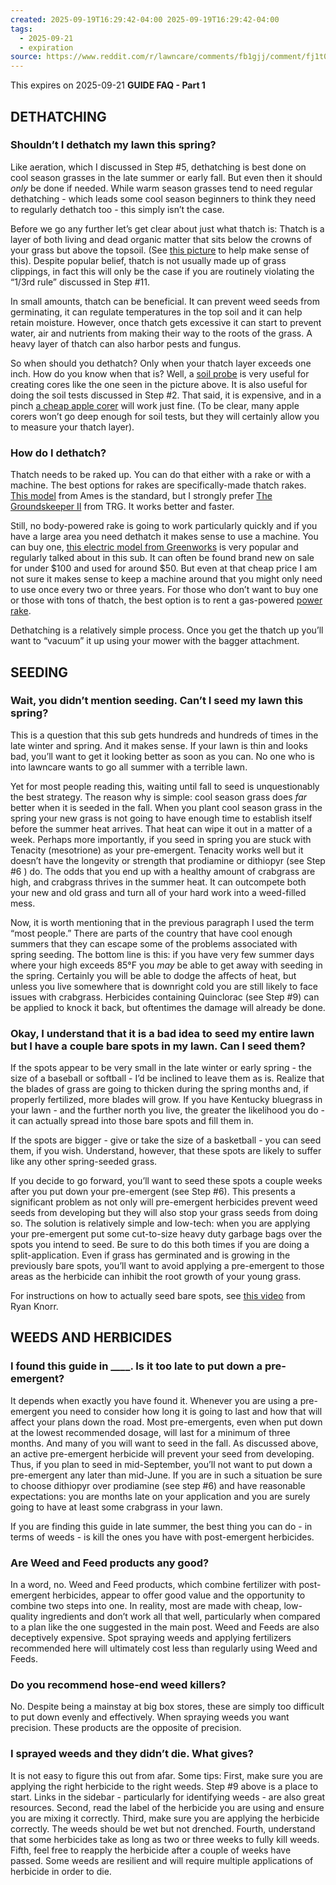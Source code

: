 ```yaml
---
created: 2025-09-19T16:29:42-04:00 2025-09-19T16:29:42-04:00
tags:
  - 2025-09-21
  - expiration
source: https://www.reddit.com/r/lawncare/comments/fb1gjj/comment/fj1t0cr/
---
```

This expires on 2025-09-21
**GUIDE FAQ - Part 1**
## DETHATCHING
### Shouldn’t I dethatch my lawn this spring?
Like aeration, which I discussed in Step #5, dethatching is best done on cool season grasses in the late summer or early fall. But even then it should *only* be done if needed. While warm season grasses tend to need regular dethatching - which leads some cool season beginners to think they need to regularly dethatch too - this simply isn’t the case.

Before we go any further let’s get clear about just what thatch is: Thatch is a layer of both living and dead organic matter that sits below the crowns of your grass but above the topsoil. (See [this picture](https://www.gardenmyths.com/wp-content/uploads/2014/04/Lawn-Thatch.jpg) to help make sense of this). Despite popular belief, thatch is not usually made up of grass clippings, in fact this will only be the case if you are routinely violating the “1/3rd rule” discussed in Step #11.

In small amounts, thatch can be beneficial. It can prevent weed seeds from germinating, it can regulate temperatures in the top soil and it can help retain moisture. However, once thatch gets excessive it can start to prevent water, air and nutrients from making their way to the roots of the grass. A heavy layer of thatch can also harbor pests and fungus.

So when should you dethatch? Only when your thatch layer exceeds one inch. How do you know when that is? Well, a [soil probe](https://smile.amazon.com/gp/product/B07Q2W3K4G/ref=ppx_yo_dt_b_search_asin_title) is very useful for creating cores like the one seen in the picture above. It is also useful for doing the soil tests discussed in Step #2. That said, it is expensive, and in a pinch [a cheap apple corer](https://www.walmart.com/ip/Apple-Corer-Lever-Tool-by-BRIGHT-KITCHEN-Stainless-Steel-Pear-Fruit-Seed-Remover-Cherry-Red-Grip-with-Serrated-Blade/145999156) will work just fine. (To be clear, many apple corers won’t go deep enough for soil tests, but they will certainly allow you to measure your thatch layer).
### How do I dethatch?
Thatch needs to be raked up. You can do that either with a rake or with a machine. The best options for rakes are specifically-made thatch rakes. [This model](https://www.acehardware.com/departments/lawn-and-garden/gardening-tools/rakes/7674260) from Ames is the standard, but I strongly prefer [The Groundskeeper II](https://smile.amazon.com/gp/product/B07B4MQNHF/) from TRG. It works better and faster.

Still, no body-powered rake is going to work particularly quickly and if you have a large area you need dethatch it makes sense to use a machine. You can buy one, [this electric model from Greenworks](https://www.walmart.com/ip/Greenworks-10-Amp-14-Inch-Corded-Dethatcher-DT14B00/665298278) is very popular and regularly talked about in this sub. It can often be found brand new on sale for under $100 and used for around $50. But even at that cheap price I am not sure it makes sense to keep a machine around that you might only need to use once every two or three years. For those who don’t want to buy one or those with tons of thatch, the best option is to rent a gas-powered [power rake](https://www.homedepot.com/tool-truck-rental/Self-Propelled-Power-Rake/13061/index.html).

Dethatching is a relatively simple process. Once you get the thatch up you’ll want to “vacuum” it up using your mower with the bagger attachment.
## SEEDING
### Wait, you didn’t mention seeding. Can’t I seed my lawn this spring?
This is a question that this sub gets hundreds and hundreds of times in the late winter and spring. And it makes sense. If your lawn is thin and looks bad, you’ll want to get it looking better as soon as you can. No one who is into lawncare wants to go all summer with a terrible lawn.

Yet for most people reading this, waiting until fall to seed is unquestionably the best strategy. The reason why is simple: cool season grass does *far* better when it is seeded in the fall. When you plant cool season grass in the spring your new grass is not going to have enough time to establish itself before the summer heat arrives. That heat can wipe it out in a matter of a week. Perhaps more importantly, if you seed in spring you are stuck with Tenacity (mesotrione) as your pre-emergent. Tenacity works well but it doesn’t have the longevity or strength that prodiamine or dithiopyr (see Step #6 ) do. The odds that you end up with a healthy amount of crabgrass are high, and crabgrass thrives in the summer heat. It can outcompete both your new and old grass and turn all of your hard work into a weed-filled mess.

Now, it is worth mentioning that in the previous paragraph I used the term “most people.” There are parts of the country that have cool enough summers that they can escape some of the problems associated with spring seeding. The bottom line is this: if you have very few summer days where your high exceeds 85°F you *may* be able to get away with seeding in the spring. Certainly you will be able to dodge the affects of heat, but unless you live somewhere that is downright cold you are still likely to face issues with crabgrass. Herbicides containing Quinclorac (see Step #9) can be applied to knock it back, but oftentimes the damage will already be done.
### Okay, I understand that it is a bad idea to seed my entire lawn but I have a couple bare spots in my lawn. Can I seed them?
If the spots appear to be very small in the late winter or early spring - the size of a baseball or softball - I’d be inclined to leave them as is. Realize that the blades of grass are going to thicken during the spring months and, if properly fertilized, more blades will grow. If you have Kentucky bluegrass in your lawn - and the further north you live, the greater the likelihood you do - it can actually spread into those bare spots and fill them in.

If the spots are bigger - give or take the size of a basketball - you can seed them, if you wish. Understand, however, that these spots are likely to suffer like any other spring-seeded grass.

If you decide to go forward, you’ll want to seed these spots a couple weeks after you put down your pre-emergent (see Step #6). This presents a significant problem as not only will pre-emergent herbicides prevent weed seeds from developing but they will also stop your grass seeds from doing so. The solution is relatively simple and low-tech: when you are applying your pre-emergent put some cut-to-size heavy duty garbage bags over the spots you intend to seed. Be sure to do this both times if you are doing a split-application. Even if grass has germinated and is growing in the previously bare spots, you’ll want to avoid applying a pre-emergent to those areas as the herbicide can inhibit the root growth of your young grass.

For instructions on how to actually seed bare spots, see [this video](https://www.youtube.com/watch?v=6iIOn2v0J8Q) from Ryan Knorr.
## WEEDS AND HERBICIDES
### I found this guide in \_\_\_\_. Is it too late to put down a pre-emergent?
It depends when exactly you have found it. Whenever you are using a pre-emergent you need to consider how long it is going to last and how that will affect your plans down the road. Most pre-emergents, even when put down at the lowest recommended dosage, will last for a minimum of three months. And many of you will want to seed in the fall. As discussed above, an active pre-emergent herbicide will prevent your seed from developing. Thus, if you plan to seed in mid-September, you’ll not want to put down a pre-emergent any later than mid-June. If you are in such a situation be sure to choose dithiopyr over prodiamine (see step #6) and have reasonable expectations: you are months late on your application and you are surely going to have at least some crabgrass in your lawn.

If you are finding this guide in late summer, the best thing you can do - in terms of weeds - is kill the ones you have with post-emergent herbicides.
### Are Weed and Feed products any good?
In a word, no. Weed and Feed products, which combine fertilizer with post-emergent herbicides, appear to offer good value and the opportunity to combine two steps into one. In reality, most are made with cheap, low-quality ingredients and don’t work all that well, particularly when compared to a plan like the one suggested in the main post. Weed and Feeds are also deceptively expensive. Spot spraying weeds and applying fertilizers recommended here will ultimately cost less than regularly using Weed and Feeds.
### Do you recommend hose-end weed killers?
No. Despite being a mainstay at big box stores, these are simply too difficult to put down evenly and effectively. When spraying weeds you want precision. These products are the opposite of precision.
### I sprayed weeds and they didn’t die. What gives?
It is not easy to figure this out from afar. Some tips: First, make sure you are applying the right herbicide to the right weeds. Step #9 above is a place to start. Links in the sidebar - particularly for identifying weeds - are also great resources. Second, read the label of the herbicide you are using and ensure you are mixing it correctly. Third, make sure you are applying the herbicide correctly. The weeds should be wet but not drenched. Fourth, understand that some herbicides take as long as two or three weeks to fully kill weeds. Fifth, feel free to reapply the herbicide after a couple of weeks have passed. Some weeds are resilient and will require multiple applications of herbicide in order to die.